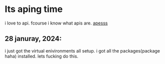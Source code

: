 # Its aping time
i love to api. fcourse i know what apis are. 
[apesss](images/imagesforapipage/ape.jpg)

## 28 januray, 2024:
i just got the virtual enivironments all setup. i got all the packages(package haha) installed. lets fucking do this. 
